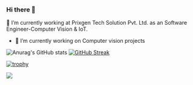 ### Hi there 👋

🔭 I’m currently working at Prixgen Tech Solution Pvt. Ltd. as an Software Engineer-Computer Vision & IoT.
-  🔭 I’m currently working on Computer vision projects



![Anurag's GitHub stats](https://github-readme-stats.vercel.app/api?username=guttappa1238&theme=dark&show_icons=true)
[![GitHub Streak](https://github-readme-streak-stats.herokuapp.com/?user=guttappa1238&theme=dark)](https://git.io/streak-stats)




[![trophy](https://github-profile-trophy.vercel.app/?username=guttappa1238&theme=onedark)](https://github.com/ryo-ma/github-profile-trophy)




![](https://komarev.com/ghpvc/?username=guttappa1238)

<!--
**Guttappa1238/guttappa1238** is a ✨ _special_ ✨ repository because its `README.md` (this file) appears on your GitHub profile.

Here are some ideas to get you started:


- 🌱 I’m currently learning 
- 👯 I’m looking to collaborate on ...
- 🤔 I’m looking for help with ...
- 💬 Ask me about ...
- 📫 How to reach me: ...
- 😄 Pronouns: ...
- ⚡ Fun fact: ...
![trophy](https://github-profile-trophy.vercel.app/?username=guttappa1238&theme=algolia)
-->
